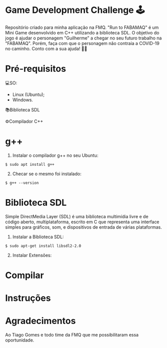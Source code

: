 # Game Development Challenge 🕹
Repositório criado para minha aplicação na FMQ. 
"Run to FABAMAQ" é um Mini Game desenvolvido em C++ utilizando a biblioteca SDL.
O objetivo do jogo é ajudar o personagem "Guilherme" a chegar no seu futuro trabalho na "FABAMAQ". Porém, faça com que o personagem não contraia a COVID-19 no caminho. 
Conto com a sua ajuda! 👨‍💻

# Pré-requisitos

💻SO:
  - Linux (Ubuntu);
  - Windows.

📚Biblioteca SDL

⚙Compilador C++

# g++
1. Instalar o compilador g++ no seu Ubuntu:

`$ sudo apt install g++`
  
2. Checar se o mesmo foi instalado:

`$ g++ --version`

# Biblioteca SDL
Simple DirectMedia Layer (SDL) é uma biblioteca multimídia livre e de código aberto, multiplataforma, escrito em C que representa uma interface simples para gráficos, som, e dispositivos de entrada de várias plataformas. 

1. Instalar a Biblioteca SDL:

`$ sudo apt-get install libsdl2-2.0`

2. Instalar Extensões:

# Compilar


# Instruções

# Agradecimentos
Ao Tiago Gomes e todo time da FMQ que me possibilitaram essa oportunidade.
